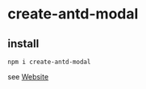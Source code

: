 # create-antd-modal

## install

```
npm i create-antd-modal
```

see [Website](https://bowencool.github.io/create-antd-modal/)
